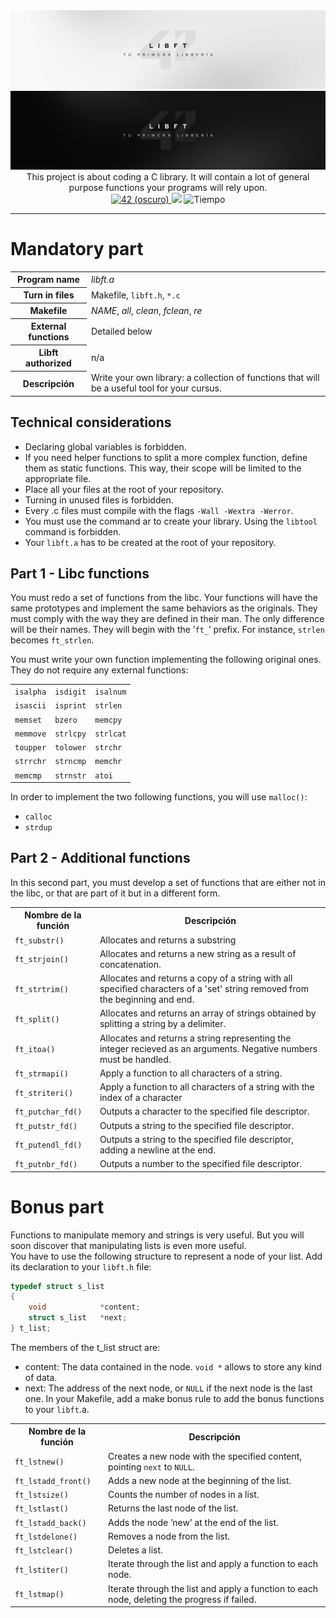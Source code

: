 <div align="center">
    <img src="https://github.com/15Galan/42_project-readmes/blob/master/banners/cursus/projects/libft-light.png?raw=true#gh-light-mode-only" alt="Banner (claro)" />
    <img src="https://github.com/15Galan/42_project-readmes/blob/master/banners/cursus/projects/libft-dark.png?raw=true#gh-dark-mode-only" alt="Banner (oscuro)" />
    <br>
    This project is about coding a C library. It will contain a lot of general purpose functions your programs will rely upon.
    <br>
    <a href='https://profile.intra.42.fr/users/alvega-g' target="_blank">
        <img alt='42 (oscuro)' src='https://img.shields.io/badge/Málaga-black?style=flat&logo=42&logoColor=white'/>
    </a>
    <img src="https://img.shields.io/badge/score- 125%20%2F%20100-success?color=%2312bab9&style=flat" />
    <img src="https://wakatime.com/badge/user/018cd069-7ab6-4658-9d62-78d9b3970dd2/project/018cd073-0acf-4efc-a0c5-b1890ca6054a.svg" alt="Tiempo" />
</div>

---

# Mandatory part

<table>
  <tr>
    <th>Program name</th>
    <td><em>libft.a</em></td>
  </tr>
  <tr>
    <th>Turn in files</th>
    <td>Makefile, <code>libft.h</code>, <code>*.c</code></td>
  </tr>
  <tr>
    <th>Makefile</th>
    <td><em>NAME</em>, <em>all</em>, <em>clean</em>, <em>fclean</em>, <em>re</em></td>
  </tr>
  <tr>
    <th>External functions</th>
    <td>Detailed below</td>
  </tr>
  <tr>
	<th>Libft authorized</th>
	<td>n/a</td>
  </tr>
  <tr>
    <th>Descripción</th>
    <td>Write your own library: a collection of functions
that will be a useful tool for your cursus.
  </tr>
</table>

## Technical considerations

- Declaring global variables is forbidden.
- If you need helper functions to split a more complex function, define them as static
functions. This way, their scope will be limited to the appropriate file.
- Place all your files at the root of your repository.
- Turning in unused files is forbidden.
- Every .c files must compile with the flags ``-Wall -Wextra -Werror``.
- You must use the command ar to create your library. Using the ``libtool`` command
is forbidden.
- Your ``libft.a`` has to be created at the root of your repository.

## Part 1 - Libc functions
You must redo a set of functions from the libc. Your functions will have the
same prototypes and implement the same behaviors as the originals. They must comply
with the way they are defined in their man. The only difference will be their names. They
will begin with the ’``ft_``’ prefix. For instance, ``strlen`` becomes ``ft_strlen``.

You must write your own function implementing the following original ones. They do
not require any external functions:

<table>
  <tr>
    <td><code>isalpha</code></td>
    <td><code>isdigit</code></td>
    <td><code>isalnum</code></td>
  </tr>
  <tr>
    <td><code>isascii</code></td>
    <td><code>isprint</code></td>
    <td><code>strlen</code></td>
  </tr>
  <tr>
    <td><code>memset</code></td>
    <td><code>bzero</code></td>
    <td><code>memcpy</code></td>
  </tr>
  <tr>
    <td><code>memmove</code></td>
    <td><code>strlcpy</code></td>
    <td><code>strlcat</code></td>
  </tr>
  <tr>
    <td><code>toupper</code></td>
    <td><code>tolower</code></td>
    <td><code>strchr</code></td>
  </tr>
  <tr>
    <td><code>strrchr</code></td>
    <td><code>strncmp</code></td>
    <td><code>memchr</code></td>
  </tr>
  <tr>
    <td><code>memcmp</code></td>
    <td><code>strnstr</code></td>
    <td><code>atoi</code></td>
  </tr>
</table>

In order to implement the two following functions, you will use ``malloc()``:
- ``calloc``
- ``strdup``

## Part 2 - Additional functions

In this second part, you must develop a set of functions that are either not in the libc,
or that are part of it but in a different form.

<table>
  <tr>
    <th>Nombre de la función</th>
    <th>Descripción</th>
  </tr>
  <tr>
    <td><code>ft_substr()</code></td>
    <td>Allocates and returns a substring</td>
  </tr>
  <tr>
    <td><code>ft_strjoin()</code></td>
    <td>Allocates and returns a new string as a result of concatenation.</td>
  </tr>
  <tr>
    <td><code>ft_strtrim()</code></td>
    <td>Allocates and returns a copy of a string with all specified characters of a 'set' string removed from the beginning and end.</td>
  </tr>
  <tr>
    <td><code>ft_split()</code></td>
    <td>Allocates and returns an array of strings obtained by splitting a string by a delimiter.</td>
  </tr>
  <tr>
    <td><code>ft_itoa()</code></td>
    <td>Allocates and returns a string representing the integer recieved as an arguments. Negative numbers must be handled.</td>
  </tr>
  <tr>
    <td><code>ft_strmapi()</code></td>
    <td>Apply a function to all characters of a string.</td>
  </tr>
  <tr>
    <td><code>ft_striteri()</code></td>
    <td>Apply a function to all characters of a string with the index of a character</td>
  </tr>
  <tr>
    <td><code>ft_putchar_fd()</code></td>
    <td>Outputs a character to the specified file descriptor. </td>
  </tr>
  <tr>
    <td><code>ft_putstr_fd()</code></td>
    <td>Outputs a string to the specified file descriptor.</td>
  </tr>
  <tr>
    <td><code>ft_putendl_fd()</code></td>
    <td>Outputs a string to the specified file descriptor, adding a newline at the end.</td>
  </tr>
  <tr>
    <td><code>ft_putnbr_fd()</code></td>
    <td>Outputs a number to the specified file descriptor.</td>
  </tr>
</table>

# Bonus part

Functions to manipulate memory and strings is very useful. But you will soon discover
that manipulating lists is even more useful. <br>
You have to use the following structure to represent a node of your list. Add its
declaration to your ``libft.h`` file:

```c
typedef struct s_list
{
    void            *content;
    struct s_list   *next;
} t_list;
```
The members of the t_list struct are:
- content: The data contained in the node.
``void *`` allows to store any kind of data.
- next: The address of the next node, or ``NULL`` if the next node is the last one.
In your Makefile, add a make bonus rule to add the bonus functions to your ``libft``.a.

<table>
  <tr>
    <th>Nombre de la función</th>
    <th>Descripción</th>
  </tr>
  <tr>
    <td><code>ft_lstnew()</code></td>
    <td>Creates a new node with the specified content, pointing <code>next</code> to <code>NULL</code>.</td>
  </tr>
  <tr>
    <td><code>ft_lstadd_front()</code></td>
    <td>Adds a new node at the beginning of the list.</td>
  </tr>
  <tr>
    <td><code>ft_lstsize()</code></td>
    <td>Counts the number of nodes in a list.</td>
  </tr>
  <tr>
    <td><code>ft_lstlast()</code></td>
    <td>Returns the last node of the list.</td>
  </tr>
  <tr>
    <td><code>ft_lstadd_back()</code></td>
    <td>Adds the node ’new’ at the end of the list.
</td>
  </tr>
  <tr>
    <td><code>ft_lstdelone()</code></td>
    <td>Removes a node from the list.</td>
  </tr>
  <tr>
    <td><code>ft_lstclear()</code></td>
    <td>Deletes a list.</td>
  </tr>
  <tr>
    <td><code>ft_lstiter()</code></td>
    <td>Iterate through the list and apply a function to each node.</td>
  </tr>
  <tr>
    <td><code>ft_lstmap()</code></td>
    <td>Iterate through the list and apply a function to each node, deleting the progress if failed.</td>
  </tr>
</table>